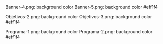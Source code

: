 
Banner-4.png: background color 
Banner-5.png: background color #eff1f4

Objetivos-2.png: background color
Objetivos-3.png: background color #eff1f4

Programa-1.png: background color
Programa-2.png: background color #eff1f4
